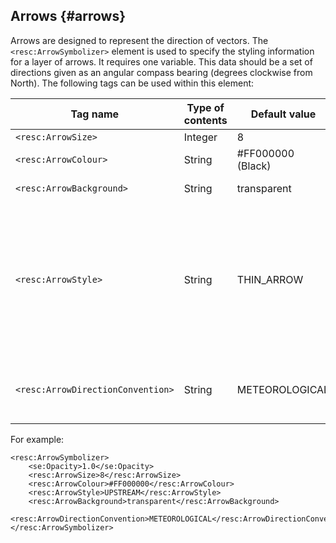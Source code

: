 ## Arrows {#arrows}

Arrows are designed to represent the direction of vectors. The `<resc:ArrowSymbolizer>` element is used to specify the styling information for a layer of arrows. It requires one variable. This data should be a set of directions given as an angular compass bearing (degrees clockwise from North). The following tags can be used within this element:

| Tag name | Type of contents | Default value | Description |
| --- | --- | --- | --- |
| `<resc:ArrowSize>` | Integer | 8 | Size of arrows |
| `<resc:ArrowColour>` | String | #FF000000 (Black) | Colour of arrows |
| `<resc:ArrowBackground>` | String | transparent | Colour of the background |
| `<resc:ArrowStyle>` | String | THIN_ARROW | Style of the arrows to plot.  Accepts the values "THIN_ARROW" (a normal arrow), "FAT_ARROW" (a wider version), "TRI_ARROW" (a long isosceles triangle), "UPSTREAM" (dots with a line pointing in the desired direction) |
| `<resc:ArrowDirectionConvention>` | String | METEOROLOGICAL | Convention for the arrows direction. Accepts the values "METEOROLOGICAL", "OCEANOGRAPHIC" |

For example:

```
<resc:ArrowSymbolizer>
    <se:Opacity>1.0</se:Opacity>
    <resc:ArrowSize>8</resc:ArrowSize>
    <resc:ArrowColour>#FF000000</resc:ArrowColour>
    <resc:ArrowStyle>UPSTREAM</resc:ArrowStyle>
    <resc:ArrowBackground>transparent</resc:ArrowBackground>
    <resc:ArrowDirectionConvention>METEOROLOGICAL</resc:ArrowDirectionConvention>
</resc:ArrowSymbolizer>
```